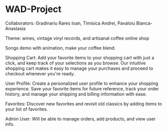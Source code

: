 # WAD-Project

Collaborators: Gradinariu Rares Ioan, Timisica Andrei, Pavaloiu Bianca-Anastasia 

Theme: wines, vintage vinyl records, and artisanal coffee online shop

Songs demo with animation, make your coffee blend.  

Shopping Cart: Add your favorite items to your shopping cart with just a click, and keep track of your selections as you browse. Our intuitive shopping cart makes it easy to manage your purchases and proceed to checkout whenever you're ready.

User Profile: Create a personalized user profile to enhance your shopping experience. Save your favorite items for future reference, track your order history, and manage your shipping and billing information with ease.

Favorites: Discover new favorites and revisit old classics by adding items to your list of favorites.

Admin User: Will be able to manage orders, add products, and view user info. 
